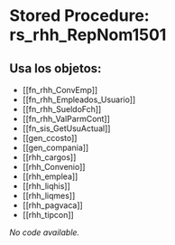# Stored Procedure: rs_rhh_RepNom1501

## Usa los objetos:
- [[fn_rhh_ConvEmp]]
- [[fn_rhh_Empleados_Usuario]]
- [[fn_rhh_SueldoFch]]
- [[fn_rhh_ValParmCont]]
- [[fn_sis_GetUsuActual]]
- [[gen_ccosto]]
- [[gen_compania]]
- [[rhh_cargos]]
- [[rhh_Convenio]]
- [[rhh_emplea]]
- [[rhh_liqhis]]
- [[rhh_liqmes]]
- [[rhh_pagvaca]]
- [[rhh_tipcon]]

*No code available.*
